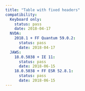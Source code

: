 ```yaml
---
title: "Table with fixed headers"
compatibility:
  Keyboard only:
    status: pass
    date: 2018-04-17
  NVDA:
    2018.1 + FF Quantum 59.0.2:
      status: pass
      date: 2018-04-17
  JAWS:
    18.0.5038 + IE 11:
      status: pass
      date: 2018-06-15
    18.0.5038 + FF ESR 52.8.1:
      status: pass
      date: 2018-06-15
---
```

